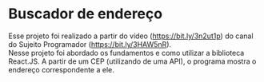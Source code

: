 # Buscador de endereço

Esse projeto foi realizado a partir do vídeo (https://bit.ly/3n2ut1p) do canal do Sujeito Programador (https://bit.ly/3HAW5nR).<br />
Nesse projeto foi abordado os fundamentos e como utilizar a biblioteca React.JS. A partir de um CEP (utilizando de uma API), o programa mostra o endereço correspondente a ele.
